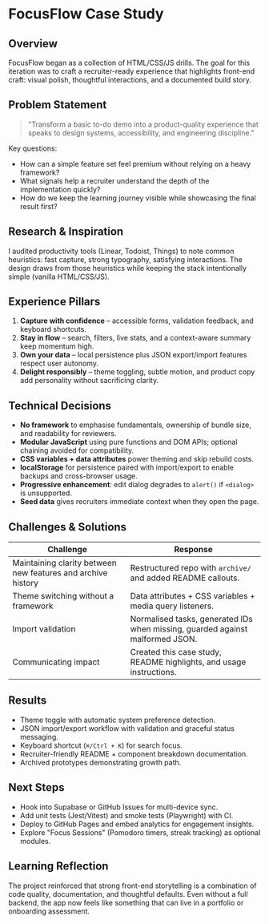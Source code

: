 # FocusFlow Case Study

## Overview

FocusFlow began as a collection of HTML/CSS/JS drills. The goal for this iteration was to craft a recruiter-ready experience that highlights front-end craft: visual polish, thoughtful interactions, and a documented build story.

## Problem Statement

> "Transform a basic to-do demo into a product-quality experience that speaks to design systems, accessibility, and engineering discipline."

Key questions:

- How can a simple feature set feel premium without relying on a heavy framework?
- What signals help a recruiter understand the depth of the implementation quickly?
- How do we keep the learning journey visible while showcasing the final result first?

## Research & Inspiration

I audited productivity tools (Linear, Todoist, Things) to note common heuristics: fast capture, strong typography, satisfying interactions. The design draws from those heuristics while keeping the stack intentionally simple (vanilla HTML/CSS/JS).

## Experience Pillars

1. **Capture with confidence** – accessible forms, validation feedback, and keyboard shortcuts.
2. **Stay in flow** – search, filters, live stats, and a context-aware summary keep momentum high.
3. **Own your data** – local persistence plus JSON export/import features respect user autonomy.
4. **Delight responsibly** – theme toggling, subtle motion, and product copy add personality without sacrificing clarity.

## Technical Decisions

- **No framework** to emphasise fundamentals, ownership of bundle size, and readability for reviewers.
- **Modular JavaScript** using pure functions and DOM APIs; optional chaining avoided for compatibility.
- **CSS variables + data attributes** power theming and skip rebuild costs.
- **localStorage** for persistence paired with import/export to enable backups and cross-browser usage.
- **Progressive enhancement**: edit dialog degrades to `alert()` if `<dialog>` is unsupported.
- **Seed data** gives recruiters immediate context when they open the page.

## Challenges & Solutions

| Challenge | Response |
| --- | --- |
| Maintaining clarity between new features and archive history | Restructured repo with `archive/` and added README callouts. |
| Theme switching without a framework | Data attributes + CSS variables + media query listeners. |
| Import validation | Normalised tasks, generated IDs when missing, guarded against malformed JSON. |
| Communicating impact | Created this case study, README highlights, and usage instructions. |

## Results

- Theme toggle with automatic system preference detection.
- JSON import/export workflow with validation and graceful status messaging.
- Keyboard shortcut (`⌘/Ctrl + K`) for search focus.
- Recruiter-friendly README + component breakdown documentation.
- Archived prototypes demonstrating growth path.

## Next Steps

- Hook into Supabase or GitHub Issues for multi-device sync.
- Add unit tests (Jest/Vitest) and smoke tests (Playwright) with CI.
- Deploy to GitHub Pages and embed analytics for engagement insights.
- Explore "Focus Sessions" (Pomodoro timers, streak tracking) as optional modules.

## Learning Reflection

The project reinforced that strong front-end storytelling is a combination of code quality, documentation, and thoughtful defaults. Even without a full backend, the app now feels like something that can live in a portfolio or onboarding assessment.
